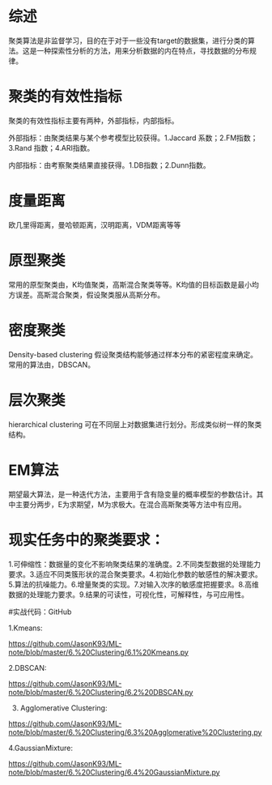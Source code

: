 
#    综述

聚类算法是非监督学习，目的在于对于一些没有target的数据集，进行分类的算法。这是一种探索性分析的方法，用来分析数据的内在特点，寻找数据的分布规律。

 #   聚类的有效性指标

聚类的有效性指标主要有两种，外部指标，内部指标。

外部指标：由聚类结果与某个参考模型比较获得。1.Jaccard 系数；2.FM指数；3.Rand 指数；4.ARI指数。

内部指标：由考察聚类结果直接获得。1.DB指数；2.Dunn指数。

  #  度量距离

欧几里得距离，曼哈顿距离，汉明距离，VDM距离等等

   # 原型聚类

常用的原型聚类由，K均值聚类，高斯混合聚类等等。K均值的目标函数是最小均方误差。高斯混合聚类，假设聚类服从高斯分布。

 #   密度聚类

Density-based clustering 假设聚类结构能够通过样本分布的紧密程度来确定。常用的算法由，DBSCAN。

  #  层次聚类

hierarchical clustering  可在不同层上对数据集进行划分。形成类似树一样的聚类结构。

 #   EM算法

期望最大算法，是一种迭代方法，主要用于含有隐变量的概率模型的参数估计。其中主要分两步，E为求期望，M为求极大。在混合高斯聚类等方法中有应用。

  #  现实任务中的聚类要求：

1.可伸缩性：数据量的变化不影响聚类结果的准确度。2.不同类型数据的处理能力要求。3.适应不同类簇形状的混合聚类要求。4.初始化参数的敏感性的解决要求。5.算法的抗噪能力。6.增量聚类的实现。7.对输入次序的敏感度把握要求。8.高维数据的处理能力要求。9.结果的可读性，可视化性，可解释性，与可应用性。

#实战代码：GitHub

1.Kmeans:

https://github.com/JasonK93/ML-note/blob/master/6.%20Clustering/6.1%20Kmeans.py

2.DBSCAN:

https://github.com/JasonK93/ML-note/blob/master/6.%20Clustering/6.2%20DBSCAN.py

3. Agglomerative Clustering:

https://github.com/JasonK93/ML-note/blob/master/6.%20Clustering/6.3%20Agglomerative%20Clustering.py

4.GaussianMixture:

https://github.com/JasonK93/ML-note/blob/master/6.%20Clustering/6.4%20GaussianMixture.py
